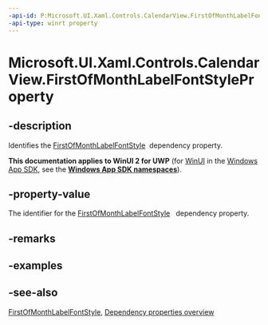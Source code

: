 ```yaml
---
-api-id: P:Microsoft.UI.Xaml.Controls.CalendarView.FirstOfMonthLabelFontStyleProperty
-api-type: winrt property
---
```


<!-- Property syntax
public Windows.UI.Xaml.DependencyProperty FirstOfMonthLabelFontStyleProperty { get; }
-->

# Microsoft.UI.Xaml.Controls.CalendarView.FirstOfMonthLabelFontStyleProperty

## -description
Identifies the [FirstOfMonthLabelFontStyle](calendarview_firstofmonthlabelfontstyle.md)  dependency property.

**This documentation applies to WinUI 2 for UWP** (for [WinUI](/windows/apps/winui/winui3/) in the [Windows App SDK](/windows/apps/windows-app-sdk/), see the **[Windows App SDK namespaces](/windows/windows-app-sdk/api/winrt/)**).

## -property-value
The identifier for the [FirstOfMonthLabelFontStyle](calendarview_firstofmonthlabelfontstyle.md)   dependency property.

## -remarks

## -examples

## -see-also
[FirstOfMonthLabelFontStyle](calendarview_firstofmonthlabelfontstyle.md), [Dependency properties overview](/windows/uwp/xaml-platform/dependency-properties-overview)
